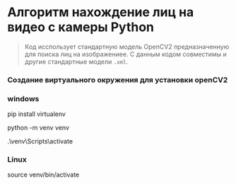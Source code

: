 # Алгоритм нахождение лиц на видео с камеры Python

>    Код исспользует стандартную модель OpenCV2 предназначенную для поиска лиц на изображениее. С данным кодом совместимы и другие стандартные модели `.xml`.



### **Создание виртуального окружения для установки openCV2**

<h3>windows</h3>

pip install virtualenv

python -m venv venv

.\venv\Scripts\activate

<h3>Linux</h3>
source venv/bin/activate
